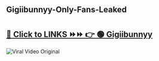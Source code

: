 
 ## Gigiibunnyy-Only-Fans-Leaked

# <h2><a href="https://clipsfans.com/Gigiibunnyy&ref=git">🔗 Click to LINKS ⏩⏩ 👉 🟢 Gigiibunnyy </a></h2>

<a href="https://clipsfans.com/Gigiibunnyy&ref=git" rel="nofollow" data-target="animated-image.originalLink"><img src="https://i.ibb.co.com/xMMVF88/686577567.gif" alt="Viral Video Original" style="max-width: 100%; display: inline-block;" data-target="animated-image.originalImage"></a>
